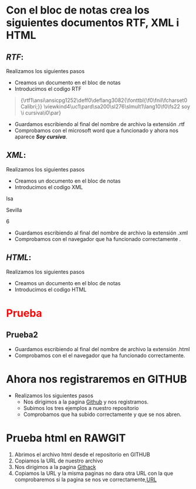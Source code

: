 # Con el bloc de notas crea los siguientes documentos **RTF**, **XML** i **HTML** 

## *RTF*:


Realizamos los siguientes pasos
* Creamos un documento en el bloc de notas
* Introducimos el codigo RTF
>{\rtf1\ansi\ansicpg1252\deff0\deflang3082{\fonttbl{\f0\fnil\fcharset0 Calibri;}}
\viewkind4\uc1\pard\sa200\sl276\slmult1\lang10\f0\fs22 soy \i cursiva\i0\par}
>
* Guardamos escribiendo al final del nombre de archivo la extensión .rtf
* Comprobamos con el microsoft word que a funcionado y ahora nos aparece ***Soy cursiva***.


## *XML*:
Realizamos los siguientes pasos
* Creamos un documento en el bloc de notas
* Introducimos el codigo XML
 <?xml version="1.0"?>
<Alumnos>

<alumno>

<Nombre>Isa</Nombre>

<Apellidos>Sevilla</Apellidos>

<Edad>6</Edad>

</alumno>

</Alumnos>

* Guardamos escribiendo al final del nombre de archivo la extensión .xml
* Comprobamos con el navegador que ha funcionado correctamente .
 ## *HTML*:


Realizamos los siguientes pasos
* Creamos un documento en el bloc de notas
* Introducimos el codigo HTML
<!DOCTYPE html>
<html>
<head>
<h1 style="color:rgb(255,0,0);">Prueba</h1></head>
<body>
<h2>Prueba2</h2></body>
</html>


* Guardamos escribiendo al final del nombre de archivo la extensión .html
* Comprobamos con el el navegador que ha funcionado correctamente.

# Ahora nos registraremos en GITHUB

* Realizamos los siguientes pasos      
  *  Nos dirigimos a la pagina [Github](https://github.com) y nos registramos. 
  * Subimos los tres ejemplos a nuestro repositorio 
  * Comprobamos que ha subido correctamente y que se nos abren.

# Prueba html en RAWGIT
1. Abrimos el archivo html desde el repositorio en GITHUB
1. Copiamos la URL de nuestro archivo 
1. Nos dirigimos a la pagina [Githack]( https://raw.githack.com/)
1. Copiamos la URL y la misma paginas no dara otra URL con la que comprobaremos si la pagina se nos ve correctamente,[URL](https://raw.githack.com/Sergifcab/Unidad1-Lenguajes/master/Ejemplohtml.html)
